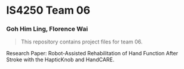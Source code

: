 # IS4250 Team 06
### Goh Him Ling, Florence Wai 
> This repository contains project files for team 06. 


Research Paper: Robot-Assisted Rehabilitation of Hand Function After Stroke with the HapticKnob and HandCARE.
